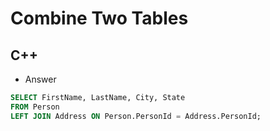 Combine Two Tables
==========

## C++

  - Answer

  ```sql
  SELECT FirstName, LastName, City, State
  FROM Person
  LEFT JOIN Address ON Person.PersonId = Address.PersonId;
  ```